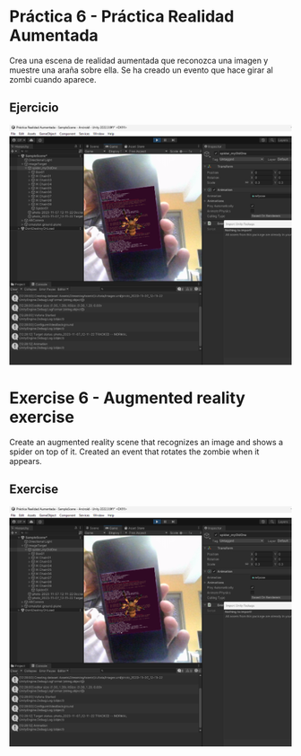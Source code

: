 # Práctica 6 - Práctica Realidad Aumentada

Crea una escena de realidad aumentada que reconozca una imagen y muestre una araña sobre ella. Se ha creado un evento que hace girar al zombi cuando aparece.

## Ejercicio

![Ejercicio](presentation.png)


# Exercise 6 - Augmented reality exercise

Create an augmented reality scene that recognizes an image and shows a spider on top of it. Created an event that rotates the zombie when it appears.

## Exercise

![Exercise](presentation.png)